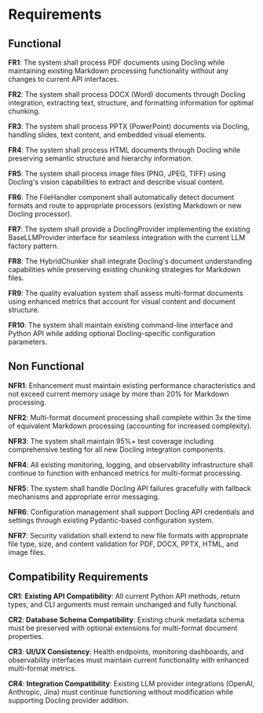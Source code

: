 # Requirements

## Functional

**FR1**: The system shall process PDF documents using Docling while maintaining existing Markdown processing functionality without any changes to current API interfaces.

**FR2**: The system shall process DOCX (Word) documents through Docling integration, extracting text, structure, and formatting information for optimal chunking.

**FR3**: The system shall process PPTX (PowerPoint) documents via Docling, handling slides, text content, and embedded visual elements.

**FR4**: The system shall process HTML documents through Docling while preserving semantic structure and hierarchy information.

**FR5**: The system shall process image files (PNG, JPEG, TIFF) using Docling's vision capabilities to extract and describe visual content.

**FR6**: The FileHandler component shall automatically detect document formats and route to appropriate processors (existing Markdown or new Docling processor).

**FR7**: The system shall provide a DoclingProvider implementing the existing BaseLLMProvider interface for seamless integration with the current LLM factory pattern.

**FR8**: The HybridChunker shall integrate Docling's document understanding capabilities while preserving existing chunking strategies for Markdown files.

**FR9**: The quality evaluation system shall assess multi-format documents using enhanced metrics that account for visual content and document structure.

**FR10**: The system shall maintain existing command-line interface and Python API while adding optional Docling-specific configuration parameters.

## Non Functional

**NFR1**: Enhancement must maintain existing performance characteristics and not exceed current memory usage by more than 20% for Markdown processing.

**NFR2**: Multi-format document processing shall complete within 3x the time of equivalent Markdown processing (accounting for increased complexity).

**NFR3**: The system shall maintain 95%+ test coverage including comprehensive testing for all new Docling integration components.

**NFR4**: All existing monitoring, logging, and observability infrastructure shall continue to function with enhanced metrics for multi-format processing.

**NFR5**: The system shall handle Docling API failures gracefully with fallback mechanisms and appropriate error messaging.

**NFR6**: Configuration management shall support Docling API credentials and settings through existing Pydantic-based configuration system.

**NFR7**: Security validation shall extend to new file formats with appropriate file type, size, and content validation for PDF, DOCX, PPTX, HTML, and image files.

## Compatibility Requirements

**CR1**: **Existing API Compatibility**: All current Python API methods, return types, and CLI arguments must remain unchanged and fully functional.

**CR2**: **Database Schema Compatibility**: Existing chunk metadata schema must be preserved with optional extensions for multi-format document properties.

**CR3**: **UI/UX Consistency**: Health endpoints, monitoring dashboards, and observability interfaces must maintain current functionality with enhanced multi-format metrics.

**CR4**: **Integration Compatibility**: Existing LLM provider integrations (OpenAI, Anthropic, Jina) must continue functioning without modification while supporting Docling provider addition.
